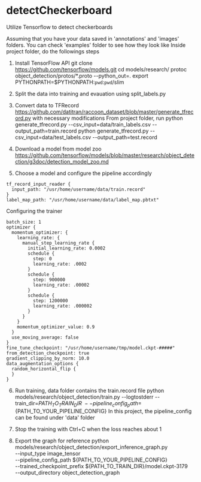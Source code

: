 # detectCheckerboard
Utilize Tensorflow to detect checkerboards

Assuming that you have your data saved in 'annotations' and 'images' folders. You can check 'examples' folder to see how they look like
Inside project folder, do the followings steps

1. Install TensorFlow API
git clone https://github.com/tensorflow/models.git
cd models/research/
protoc object_detection/protos/*.proto --python_out=.
export PYTHONPATH=$PYTHONPATH:`pwd`:`pwd`/slim

2. Split the data into training and evauation using split_labels.py
3. Convert data to TFRecord
https://github.com/datitran/raccoon_dataset/blob/master/generate_tfrecord.py with necessary modifications
From project folder, run
python generate_tfrecord.py --csv_input=data/train_labels.csv  --output_path=train.record
python generate_tfrecord.py --csv_input=data/test_labels.csv  --output_path=test.record

4. Download a model from model zoo
https://github.com/tensorflow/models/blob/master/research/object_detection/g3doc/detection_model_zoo.md

5. Choose a model and configure the pipeline accordingly
```
tf_record_input_reader {
  input_path: "/usr/home/username/data/train.record"
}
label_map_path: "/usr/home/username/data/label_map.pbtxt"
```
Configuring the trainer
```
batch_size: 1
optimizer {
  momentum_optimizer: {
    learning_rate: {
      manual_step_learning_rate {
        initial_learning_rate: 0.0002
        schedule {
          step: 0
          learning_rate: .0002
        }
        schedule {
          step: 900000
          learning_rate: .00002
        }
        schedule {
          step: 1200000
          learning_rate: .000002
        }
      }
    }
    momentum_optimizer_value: 0.9
  }
  use_moving_average: false
}
fine_tune_checkpoint: "/usr/home/username/tmp/model.ckpt-#####"
from_detection_checkpoint: true
gradient_clipping_by_norm: 10.0
data_augmentation_options {
  random_horizontal_flip {
  }
}
```

6. Run training, data folder contains the train.record file
python models/research/object_detection/train.py --logtostderr --train_dir=${PATH_TO_TRAIN_DIR} \
	--pipeline_config_path=${PATH_TO_YOUR_PIPELINE_CONFIG}
In this project, the pipeline_config can be found under 'data' folder

7. Stop the training with Ctrl+C when the loss reaches about 1

8. Export the graph for reference
python models/research/object_detection/export_inference_graph.py \
    --input_type image_tensor \
    --pipeline_config_path ${PATH_TO_YOUR_PIPELINE_CONFIG} \
    --trained_checkpoint_prefix ${PATH_TO_TRAIN_DIR}/model.ckpt-3179 \
    --output_directory object_detection_graph
